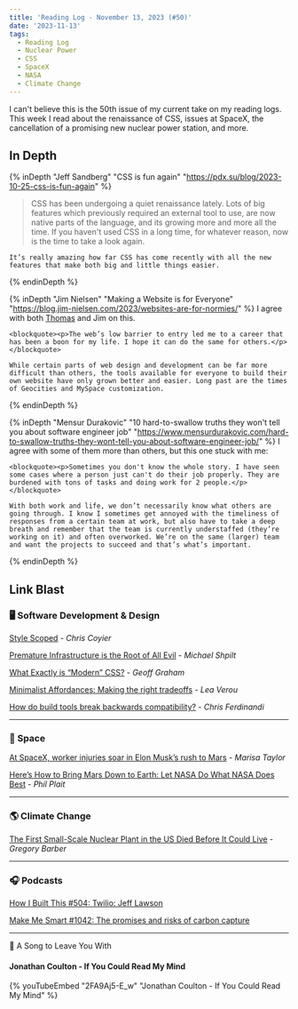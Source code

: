 ```yaml
---
title: 'Reading Log - November 13, 2023 (#50)'
date: '2023-11-13'
tags:
  - Reading Log
  - Nuclear Power
  - CSS
  - SpaceX
  - NASA
  - Climate Change
---
```


I can't believe this is the 50th issue of my current take on my reading logs. This week I read about the renaissance of CSS, issues at SpaceX, the cancellation of a promising new nuclear power station, and more.
<!-- excerpt -->

## In Depth

{% inDepth "Jeff Sandberg" "CSS is fun again" "https://pdx.su/blog/2023-10-25-css-is-fun-again" %}
    <blockquote><p>CSS has been undergoing a quiet renaissance lately. Lots of big features which previously required an external tool to use, are now native parts of the language, and its growing more and more all the time. If you haven't used CSS in a long time, for whatever reason, now is the time to take a look again.</p></blockquote>

    It’s really amazing how far CSS has come recently with all the new features that make both big and little things easier.
{% endinDepth %}

{% inDepth "Jim Nielsen" "Making a Website is for Everyone" "https://blog.jim-nielsen.com/2023/websites-are-for-normies/" %}
    I agree with both [Thomas](https://indieweb.social/@nachtfunke/110912228740815266) and Jim on this.

    <blockquote><p>The web’s low barrier to entry led me to a career that has been a boon for my life. I hope it can do the same for others.</p></blockquote>

    While certain parts of web design and development can be far more difficult than others, the tools available for everyone to build their own website have only grown better and easier. Long past are the times of Geocities and MySpace customization.
{% endinDepth %}

{% inDepth "Mensur Durakovic" "10 hard-to-swallow truths they won't tell you about software engineer job" "https://www.mensurdurakovic.com/hard-to-swallow-truths-they-wont-tell-you-about-software-engineer-job/" %}
    I agree with some of them more than others, but this one stuck with me:

    <blockquote><p>Sometimes you don't know the whole story. I have seen some cases where a person just can't do their job properly. They are burdened with tons of tasks and doing work for 2 people.</p></blockquote>

    With both work and life, we don’t necessarily know what others are going through. I know I sometimes get annoyed with the timeliness of responses from a certain team at work, but also have to take a deep breath and remember that the team is currently understaffed (they’re working on it) and often overworked. We’re on the same (larger) team and want the projects to succeed and that’s what’s important.
{% endinDepth %}

## Link Blast

### 🖥 Software Development & Design

[Style Scoped](https://chriscoyier.net/2023/10/19/style-scoped/) - *Chris Coyier*

[Premature Infrastructure is the Root of All Evil](https://michaelscodingspot.com/premature-infrastructure-is-evil/) - *Michael Shpilt*

[What Exactly is “Modern” CSS?](https://geoffgraham.me/what-exactly-is-modern-css/) - *Geoff Graham*

[Minimalist Affordances: Making the right tradeoffs](https://lea.verou.me/blog/2023/minimalist-affordances/) - *Lea Verou*

[How do build tools break backwards compatibility?](https://gomakethings.com/how-do-build-tools-break-backwards-compatibility/) - *Chris Ferdinandi*

---

### 🚀 Space

[At SpaceX, worker injuries soar in Elon Musk’s rush to Mars](https://www.reuters.com/investigates/special-report/spacex-musk-safety/) - *Marisa Taylor*

[Here’s How to Bring Mars Down to Earth: Let NASA Do What NASA Does Best](https://www.scientificamerican.com/article/heres-how-to-bring-mars-down-to-earth-let-nasa-do-what-nasa-does-best/) - *Phil Plait*

---

### 🌎 Climate Change

[The First Small-Scale Nuclear Plant in the US Died Before It Could Live](https://www.wired.com/story/first-small-scale-nuclear-plant-us-nuscale-canceled/) - *Gregory Barber*

---

### 🎧 Podcasts

[How I Built This #504: Twilio: Jeff Lawson](https://wondery.com/shows/how-i-built-this/episode/10386-twilio-jeff-lawson/)

[Make Me Smart #1042: The promises and risks of carbon capture](https://www.marketplace.org/shows/make-me-smart/carbon-capture-promises-risks/)

---

🎵 A Song to Leave You With

#### Jonathan Coulton - If You Could Read My Mind

{% youTubeEmbed "2FA9Aj5-E_w" "Jonathan Coulton - If You Could Read My Mind" %}
